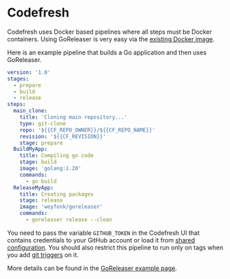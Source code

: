 # Codefresh

Codefresh uses Docker based pipelines where all steps must be Docker containers.
Using GoReleaser is very easy via the
[existing Docker image](https://hub.docker.com/r/weyfonk/goreleaser/).

Here is an example pipeline that builds a Go application and then uses
GoReleaser.

```yaml
version: '1.0'
stages:
  - prepare
  - build
  - release
steps:
  main_clone:
    title: 'Cloning main repository...'
    type: git-clone
    repo: '${{CF_REPO_OWNER}}/${{CF_REPO_NAME}}'
    revision: '${{CF_REVISION}}'
    stage: prepare
  BuildMyApp:
    title: Compiling go code
    stage: build
    image: 'golang:1.20'
    commands:
      - go build
  ReleaseMyApp:
    title: Creating packages
    stage: release
    image: 'weyfonk/goreleaser'
    commands:
      - goreleaser release --clean
```

You need to pass the variable `GITHUB_TOKEN` in the Codefresh UI that
contains credentials to your GitHub account or load it from
[shared configuration](https://codefresh.io/docs/docs/configure-ci-cd-pipeline/shared-configuration/).
You should also restrict this pipeline to run only on tags when you add
[git triggers](https://codefresh.io/docs/docs/configure-ci-cd-pipeline/triggers/git-triggers/)
on it.

More details can be found in the
[GoReleaser example page](https://codefresh.io/docs/docs/learn-by-example/golang/goreleaser/).
